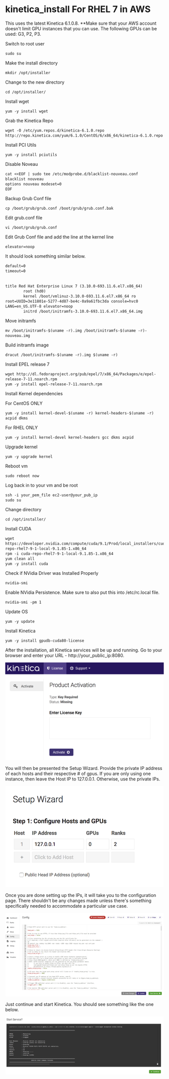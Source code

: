 # kinetica_install For RHEL 7 in AWS
This uses the latest Kinetica 6.1.0.8. **Make sure that your AWS account doesn't limit GPU instances that you can use. The following GPUs can be used: G3, P2, P3.

Switch to root user
```
sudo su 
```
Make the install directory
```
mkdir /opt/installer
```

Change to the new directory
```
cd /opt/installer/
```

Install wget
```
yum -y install wget
```

Grab the Kinetica Repo
```
wget -O /etc/yum.repos.d/kinetica-6.1.0.repo http://repo.kinetica.com/yum/6.1.0/CentOS/6/x86_64/kinetica-6.1.0.repo
```

Install PCI Utils
```
yum -y install pciutils
```

Disable Noveau
```
cat <<EOF | sudo tee /etc/modprobe.d/blacklist-nouveau.conf
blacklist nouveau
options nouveau modeset=0
EOF
```

Backup Grub Conf file
```
cp /boot/grub/grub.conf /boot/grub/grub.conf.bak
```

Edit grub.conf file
```
vi /boot/grub/grub.conf
```

Edit Grub Conf file and add the line at the kernel line
```
elevator=noop
```

It should look something similar below.
```
default=0
timeout=0


title Red Hat Enterprise Linux 7 (3.10.0-693.11.6.el7.x86_64)
        root (hd0)
        kernel /boot/vmlinuz-3.10.0-693.11.6.el7.x86_64 ro root=UUID=3e11801e-5277-4d87-be4c-0a9a61fbc3da console=hvc0 LANG=en_US.UTF-8 elevator=noop
        initrd /boot/initramfs-3.10.0-693.11.6.el7.x86_64.img
```

Move initramfs
```
mv /boot/initramfs-$(uname -r).img /boot/initramfs-$(uname -r)-nouveau.img
```

Build initramfs image
```
dracut /boot/initramfs-$(uname -r).img $(uname -r)
```

Install EPEL release 7
```
wget http://dl.fedoraproject.org/pub/epel/7/x86_64/Packages/e/epel-release-7-11.noarch.rpm
yum -y install epel-release-7-11.noarch.rpm
```
Install Kernel dependencies

For CentOS ONLY
```
yum -y install kernel-devel-$(uname -r) kernel-headers-$(uname -r) acpid dkms
```
For RHEL ONLY
```
yum -y install kernel-devel kernel-headers gcc dkms acpid 
```

Upgrade kernel
```
yum -y upgrade kernel
```

Reboot vm
```
sudo reboot now
```

Log back in to your vm and be root
```
ssh -i your_pem_file ec2-user@your_pub_ip
sudo su
```

Change directory
```
cd /opt/installer/
```

Install CUDA
```
wget https://developer.nvidia.com/compute/cuda/9.1/Prod/local_installers/cuda-repo-rhel7-9-1-local-9.1.85-1.x86_64
rpm -i cuda-repo-rhel7-9-1-local-9.1.85-1.x86_64
yum clean all
yum -y install cuda
```

Check if NVidia Driver was Installed Properly
```
nvidia-smi
```

Enable NVidia Persistence. Make sure to also put this into /etc/rc.local file.
```
nvidia-smi -pm 1
```

Update OS
```
yum -y update
```
 
Install Kinetica
```
yum -y install gpudb-cuda80-license
```

After the installation, all Kinetica services will be up and running. Go to your browser and enter your URL - http://your_public_ip:8080.

![alt text](https://github.com/rcgarcia74/kinetica_install/blob/master/license_window.png)

You will then be presented the Setup Wizard. Provide the private IP address of each hosts and their respective # of gpus. If you are only using one instance, then leave the Host IP to 127.0.0.1. Otherwise, use the private IPs. 

![alt text](https://github.com/rcgarcia74/kinetica_install/blob/master/1.png)

Once you are done setting up the IPs, it will take you to the configuration page. There shouldn't be any changes made unless there's something specifically needed to accommodate a particular use case. 

![alt text](https://github.com/rcgarcia74/kinetica_install/blob/master/3.png)

Just continue and start Kinetica. You should see something like the one below.

![alt text](https://github.com/rcgarcia74/kinetica_install/blob/master/2.png)
